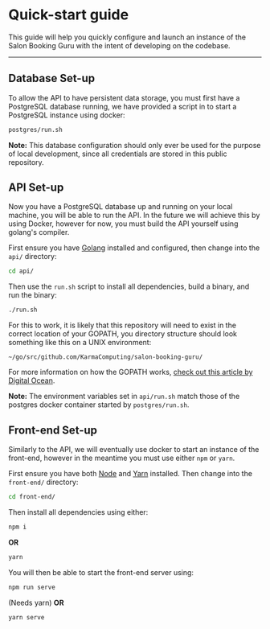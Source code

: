 # Quick-start guide

This guide will help you quickly configure and launch an instance of the Salon
Booking Guru with the intent of developing on the codebase.

---

## Database Set-up

To allow the API to have persistent data storage, you must first have a
PostgreSQL database running, we have provided a script in to start a PostgreSQL
instance using docker:
```bash
postgres/run.sh
```

**Note:** This database configuration should only ever be used for the purpose
of local development, since all credentials are stored in this public
repository.

## API Set-up

Now you have a PostgreSQL database up and running on your local machine, you
will be able to run the API. In the future we will achieve this by using Docker,
however for now, you must build the API yourself using golang's compiler.

First ensure you have [Golang](https://golang.org/doc/install) installed and
configured, then change into the
`api/` directory:
```bash
cd api/
```

Then use the `run.sh` script to install all dependencies, build a binary, and
run the binary:
```bash
./run.sh
```

For this to work, it is likely that this repository will need to exist in the
correct location of your GOPATH, you directory structure should look something
like this on a UNIX environment:
```
~/go/src/github.com/KarmaComputing/salon-booking-guru/
```
For more information on how the GOPATH works,
[check out this article by Digital Ocean](https://www.digitalocean.com/community/tutorials/understanding-the-gopath).

**Note:** The environment variables set in `api/run.sh` match those of the
postgres docker container started by `postgres/run.sh`.

## Front-end Set-up

Similarly to the API, we will eventually use docker to start an instance of the
front-end, however in the meantime you must use either `npm` or `yarn`.

First ensure you have both [Node](https://nodejs.org/en/) and [Yarn](https://yarnpkg.com/getting-started/install) installed.
Then change into the `front-end/` directory:
```bash
cd front-end/
```

Then install all dependencies using either:
```bash
npm i
```
**OR**
```bash
yarn
```

You will then be able to start the front-end server using:
```bash
npm run serve
```
(Needs yarn)
**OR**
```bash
yarn serve
```
